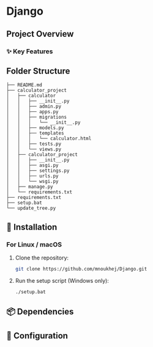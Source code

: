 # Django

## Project Overview


### ✨ Key Features


## Folder Structure

<!-- TREE_START -->
```
├── README.md
├── calculator_project
│   ├── calculator
│   │   ├── __init__.py
│   │   ├── admin.py
│   │   ├── apps.py
│   │   ├── migrations
│   │   │   └── __init__.py
│   │   ├── models.py
│   │   ├── templates
│   │   │   └── calculator.html
│   │   ├── tests.py
│   │   └── views.py
│   ├── calculator_project
│   │   ├── __init__.py
│   │   ├── asgi.py
│   │   ├── settings.py
│   │   ├── urls.py
│   │   └── wsgi.py
│   ├── manage.py
│   └── requirements.txt
├── requirements.txt
├── setup.bat
└── update_tree.py
```
<!-- TREE_END -->



## 🚀 Installation

### For Linux / macOS

1. Clone the repository:
   ```bash
   git clone https://github.com/mnoukhej/Django.git

2. Run the setup script (Windows only):
   ```bash
   ./setup.bat


## 📦 Dependencies
<!-- - Python 3.7+
- pandas
- openpyxl
- numpy -->

## 🔧 Configuration

